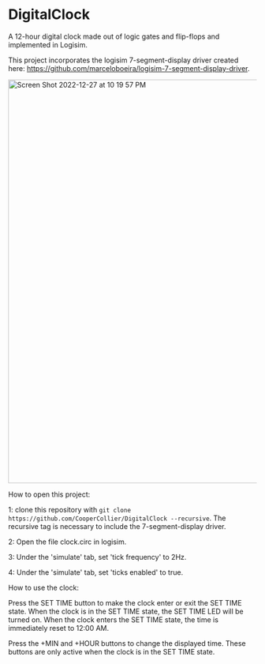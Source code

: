 # DigitalClock
A 12-hour digital clock made out of logic gates and flip-flops and implemented in Logisim.

This project incorporates the logisim 7-segment-display driver created here: https://github.com/marceloboeira/logisim-7-segment-display-driver.

<img width="818" alt="Screen Shot 2022-12-27 at 10 19 57 PM" src="https://user-images.githubusercontent.com/55850506/209768025-ab157a2d-e297-4307-b2e8-43ed95fc72f2.png">

How to open this project:

1: clone this repository with `git clone https://github.com/CooperCollier/DigitalClock --recursive`. The recursive tag is necessary to include the 7-segment-display driver.

2: Open the file clock.circ in logisim.

3: Under the 'simulate' tab, set 'tick frequency' to 2Hz.

4: Under the 'simulate' tab, set 'ticks enabled' to true.

How to use the clock:

Press the SET TIME button to make the clock enter or exit the SET TIME state. When the clock is in the SET TIME state, the SET TIME LED will be turned on. When the clock enters the SET TIME state, the time is immediately reset to 12:00 AM. 

Press the +MIN and +HOUR buttons to change the displayed time. These buttons are only active when the clock is in the SET TIME state.
